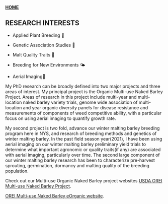 **<span style="color: grey;"> [HOME](./index.md) </span>**

## RESEARCH INTERESTS  

* Applied Plant Breeding 🌾

* Genetic Association Studies 🧬

* Malt Quality Traits 🍺

* Breeding for New Environments 🌤️

* Aerial Imaging🚁

My PhD research can be broadly defined into two major projects and three areas of interest. My principal project is the Organic Multi-use Naked Barley Project. Areas of research in this project include multi-year and multi-location naked barley variety trials, genome wide association of multi-location and year organic diversity panels for disease resistance and measurements of components of weed competitive ability, with a particular focus on using aerial imaging to quantify growth rate.

My second project is two fold, advance our winter malting barley breeding program here in NYS, and research of breeding methods and genetics of winter malting barley. In the past field season year(2021), I have been using aerial imaging on our winter malting barley preliminary yield trials to determine what important agronomic or quality traits(if any) are associated with aerial imaging, particularly over time. The second large component of our winter malting barley research has been to characterize pre-harvest sprouting, germination, dormancy and malting quality of the breeding population. 

Check out our Multi-use Organic Naked Barley project websites
 [USDA OREI Multi-use Naked Barley Project](https://barleyworld.org/orei-project).
 
  [OREI Multi-use Naked Barley eOrganic website](https://eorganic.info/Barley).

